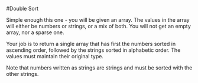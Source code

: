 #Double Sort

Simple enough this one - you will be given
an array. The values in the array will either
be numbers or strings, or a mix of both. 
You will not get an empty array, nor a sparse one.

Your job is to return a single array that has
first the numbers sorted in ascending order, 
followed by the strings sorted in alphabetic 
order. The values must maintain their original 
type.

Note that numbers written as strings 
are strings and must be sorted with the
other strings.
